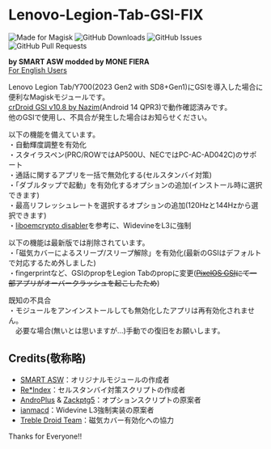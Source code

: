 # Lenovo-Legion-Tab-GSI-FIX
![Made for Magisk](https://img.shields.io/badge/Made%20for-Magisk-teal?style=for-the-badge&logo=magisk)
![GitHub Downloads](https://img.shields.io/github/downloads/monefiera/Lenovo-Legion-Tab-GSI-FIX/total?color=green&style=for-the-badge&logo=github)
![GitHub Issues](https://img.shields.io/github/issues/monefiera/Lenovo-Legion-Tab-GSI-FIX?style=for-the-badge&logo=github)
![GitHub Pull Requests](https://img.shields.io/github/issues-pr/monefiera/Lenovo-Legion-Tab-GSI-FIX?style=for-the-badge&logo=github)  

**by SMART ASW modded by MONE FIERA**  
[For English Users](https://github.com/monefiera/Lenovo-Legion-Tab-GSI-FIX/blob/main/README_EN.md)  

Lenovo Legion Tab/Y700(2023 Gen2 with SD8+Gen1)にGSIを導入した場合に便利なMagiskモジュールです。  
[crDroid GSI v10.8 by Nazim](https://github.com/naz664/crDroid_gsi/releases/tag/v2024.09.13)(Android 14 QPR3)で動作確認済みです。  
他のGSIで使用し、不具合が発生した場合はお知らせください。  

以下の機能を備えています。  
・自動輝度調整を有効化  
・スタイラスペン(PRC/ROWではAP500U、NECではPC-AC-AD042C)のサポート  
・通話に関するアプリを一括で無効化する(セルスタンバイ対策)  
・「ダブルタップで起動」を有効化するオプションの追加(インストール時に選択できます)  
・最高リフレッシュレートを選択するオプションの追加(120Hzと144Hzから選択できます)  
・[liboemcrypto disabler](https://xdaforums.com/t/magisk-module-liboemcrypto-disabler-for-drm-protected-content-netflix-my5-etc.3794393/)を参考に、WidevineをL3に強制

以下の機能は最新版では削除されています。  
・「磁気カバーによるスリープ/スリープ解除」を有効化(最新のGSIはデフォルトで対応するため外しました)  
・fingerprintなど、GSIのpropをLegion Tabのpropに変更(~~[PixelOS GSI](https://github.com/MisterZtr/PixelOS_gsi/)にて一部アプリがオーバークラッシュを起こしたため~~)  

既知の不具合  
・モジュールをアンインストールしても無効化したアプリは再有効化されません。  
　必要な場合(無いとは思いますが…)手動での復旧をお願いします。  

## Credits(敬称略)  
- [SMART ASW](https://smartasw.com/)：オリジナルモジュールの作成者  
- [Re*Index](https://reindex-ot.github.io/)：セルスタンバイ対策スクリプトの作成者  
- [AndroPlus](https://androplus.jp/) & [Zackptg5](https://zackptg5.com/)：オプションスクリプトの原案者  
- [ianmacd](https://t.co/rvLEb1sEcM)：Widevine L3強制実装の原案者
- [Treble Droid Team](https://github.com/TrebleDroid)：磁気カバー有効化への協力  

Thanks for Everyone!!
